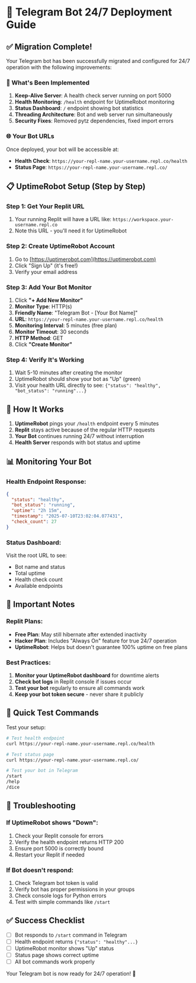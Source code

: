 # 🚀 Telegram Bot 24/7 Deployment Guide

## ✅ Migration Complete!

Your Telegram bot has been successfully migrated and configured for 24/7 operation with the following improvements:

### 🔧 What's Been Implemented

1. **Keep-Alive Server**: A health check server running on port 5000
2. **Health Monitoring**: `/health` endpoint for UptimeRobot monitoring  
3. **Status Dashboard**: `/` endpoint showing bot statistics
4. **Threading Architecture**: Bot and web server run simultaneously
5. **Security Fixes**: Removed pytz dependencies, fixed import errors

### 🌐 Your Bot URLs

Once deployed, your bot will be accessible at:
- **Health Check**: `https://your-repl-name.your-username.repl.co/health`
- **Status Page**: `https://your-repl-name.your-username.repl.co/`

## 📋 UptimeRobot Setup (Step by Step)

### Step 1: Get Your Replit URL
1. Your running Replit will have a URL like: `https://workspace.your-username.repl.co`
2. Note this URL - you'll need it for UptimeRobot

### Step 2: Create UptimeRobot Account
1. Go to [https://uptimerobot.com](https://uptimerobot.com)
2. Click "Sign Up" (it's free!)
3. Verify your email address

### Step 3: Add Your Bot Monitor
1. Click **"+ Add New Monitor"**
2. **Monitor Type**: HTTP(s)
3. **Friendly Name**: "Telegram Bot - [Your Bot Name]"
4. **URL**: `https://your-repl-name.your-username.repl.co/health`
5. **Monitoring Interval**: 5 minutes (free plan)
6. **Monitor Timeout**: 30 seconds
7. **HTTP Method**: GET
8. Click **"Create Monitor"**

### Step 4: Verify It's Working
1. Wait 5-10 minutes after creating the monitor
2. UptimeRobot should show your bot as "Up" (green)
3. Visit your health URL directly to see: `{"status": "healthy", "bot_status": "running"...}`

## 🔄 How It Works

1. **UptimeRobot** pings your `/health` endpoint every 5 minutes
2. **Replit** stays active because of the regular HTTP requests
3. **Your Bot** continues running 24/7 without interruption
4. **Health Server** responds with bot status and uptime

## 📊 Monitoring Your Bot

### Health Endpoint Response:
```json
{
  "status": "healthy",
  "bot_status": "running", 
  "uptime": "2h 15m",
  "timestamp": "2025-07-10T23:02:04.077431",
  "check_count": 27
}
```

### Status Dashboard:
Visit the root URL to see:
- Bot name and status
- Total uptime
- Health check count  
- Available endpoints

## 🚨 Important Notes

### Replit Plans:
- **Free Plan**: May still hibernate after extended inactivity
- **Hacker Plan**: Includes "Always On" feature for true 24/7 operation
- **UptimeRobot**: Helps but doesn't guarantee 100% uptime on free plans

### Best Practices:
1. **Monitor your UptimeRobot dashboard** for downtime alerts
2. **Check bot logs** in Replit console if issues occur
3. **Test your bot** regularly to ensure all commands work
4. **Keep your bot token secure** - never share it publicly

## 🎯 Quick Test Commands

Test your setup:
```bash
# Test health endpoint
curl https://your-repl-name.your-username.repl.co/health

# Test status page  
curl https://your-repl-name.your-username.repl.co/

# Test your bot in Telegram
/start
/help
/dice
```

## 🔧 Troubleshooting

### If UptimeRobot shows "Down":
1. Check your Replit console for errors
2. Verify the health endpoint returns HTTP 200
3. Ensure port 5000 is correctly bound
4. Restart your Replit if needed

### If Bot doesn't respond:
1. Check Telegram bot token is valid
2. Verify bot has proper permissions in your groups
3. Check console logs for Python errors
4. Test with simple commands like `/start`

## ✅ Success Checklist

- [ ] Bot responds to `/start` command in Telegram
- [ ] Health endpoint returns `{"status": "healthy"...}`
- [ ] UptimeRobot monitor shows "Up" status
- [ ] Status page shows correct uptime
- [ ] All bot commands work properly

Your Telegram bot is now ready for 24/7 operation! 🎉